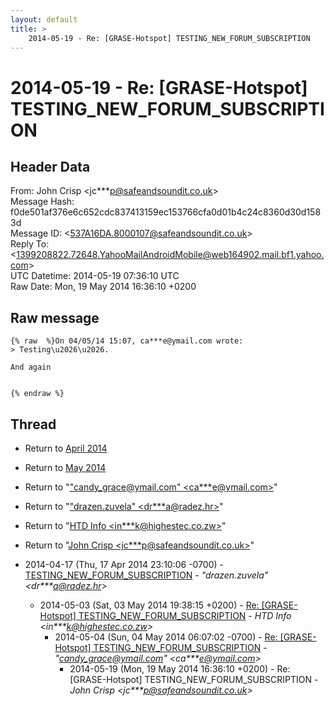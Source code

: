 ```yaml
---
layout: default
title: >
    2014-05-19 - Re: [GRASE-Hotspot] TESTING_NEW_FORUM_SUBSCRIPTION
---
```


# 2014-05-19 - Re: [GRASE-Hotspot] TESTING_NEW_FORUM_SUBSCRIPTION

## Header Data

From: John Crisp \<jc***p@safeandsoundit.co.uk\><br>
Message Hash: f0de501af376e6c652cdc837413159ec153766cfa0d01b4c24c8360d30d1583d<br>
Message ID: \<537A16DA.8000107@safeandsoundit.co.uk\><br>
Reply To: \<1399208822.72648.YahooMailAndroidMobile@web164902.mail.bf1.yahoo.com\><br>
UTC Datetime: 2014-05-19 07:36:10 UTC<br>
Raw Date: Mon, 19 May 2014 16:36:10 +0200<br>

## Raw message

```
{% raw  %}On 04/05/14 15:07, ca***e@ymail.com wrote:
> Testing\u2026\u2026.

And again


{% endraw %}
```

## Thread

+ Return to [April 2014](/archive/2014/04)
+ Return to [May 2014](/archive/2014/05)

+ Return to "["candy_grace@ymail.com" <ca***e<span>@</span>ymail.com>](/authors/ca___e_at_ymail_com)"
+ Return to "["drazen.zuvela" <dr***a<span>@</span>radez.hr>](/authors/dr___a_at_radez_hr)"
+ Return to "[HTD Info <in***k<span>@</span>highestec.co.zw>](/authors/in___k_at_highestec_co_zw)"
+ Return to "[John Crisp <jc***p<span>@</span>safeandsoundit.co.uk>](/authors/jc___p_at_safeandsoundit_co_uk)"

+ 2014-04-17 (Thu, 17 Apr 2014 23:10:06 -0700) - [TESTING_NEW_FORUM_SUBSCRIPTION](/archive/2014/04/fb7f06150be3d5fcf963abbd727d4e178843103cf3b187c0b5835ae3dbc764a4) - _"drazen.zuvela" \<dr***a@radez.hr\>_
  + 2014-05-03 (Sat, 03 May 2014 19:38:15 +0200) - [Re: [GRASE-Hotspot] TESTING_NEW_FORUM_SUBSCRIPTION](/archive/2014/05/d31c176f0258446bf5af53e2ea03e1df75bfca330b48a6c251f078db4026631e) - _HTD Info \<in***k@highestec.co.zw\>_
    + 2014-05-04 (Sun, 04 May 2014 06:07:02 -0700) - [Re: [GRASE-Hotspot] TESTING_NEW_FORUM_SUBSCRIPTION](/archive/2014/05/5aae511462a6d589431f086ef2f5df2848c70bf5095e8725183c7cd21ae25f72) - _"candy_grace@ymail.com" \<ca***e@ymail.com\>_
      + 2014-05-19 (Mon, 19 May 2014 16:36:10 +0200) - Re: [GRASE-Hotspot] TESTING_NEW_FORUM_SUBSCRIPTION - _John Crisp \<jc***p@safeandsoundit.co.uk\>_

